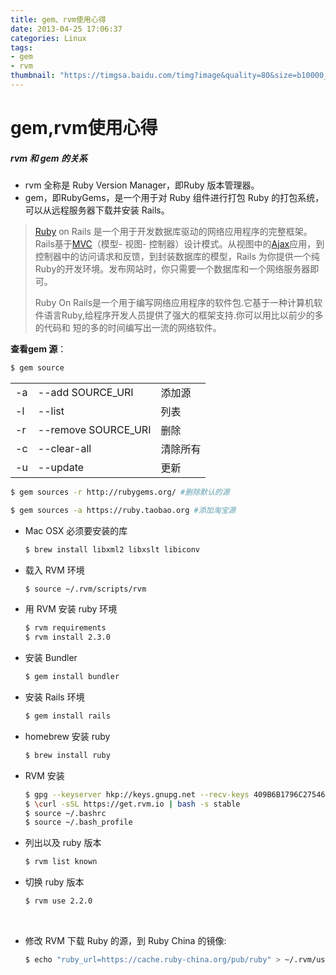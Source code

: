 ```yaml
---
title: gem、rvm使用心得
date: 2013-04-25 17:06:37
categories: Linux
tags:
- gem
- rvm
thumbnail: "https://timgsa.baidu.com/timg?image&quality=80&size=b10000_10000&sec=1515664615&di=81c30abd5565396089d0aae99a62f8d2&src=http://a3.topitme.com/0/13/0b/11293612116520b130o.jpg"
---
```


# gem,rvm使用心得

##### rvm 和 gem 的关系

- rvm 全称是 Ruby Version Manager，即Ruby 版本管理器。
- gem，即RubyGems，是一个用于对 Ruby 组件进行打包 Ruby 的打包系统，可以从远程服务器下载并安装 Rails。

> [Ruby](https://baike.baidu.com/item/Ruby) on Rails 是一个用于开发数据库驱动的网络应用程序的完整框架。Rails基于[MVC](https://baike.baidu.com/item/MVC)（模型- 视图- 控制器）设计模式。从视图中的[Ajax](https://baike.baidu.com/item/Ajax)应用，到控制器中的访问请求和反馈，到封装数据库的模型，Rails 为你提供一个纯Ruby的开发环境。发布网站时，你只需要一个数据库和一个网络服务器即可。
>
> Ruby On Rails是一个用于编写网络应用程序的软件包.它基于一种计算机软件语言Ruby,给程序开发人员提供了强大的框架支持.你可以用比以前少的多的代码和 短的多的时间编写出一流的网络软件。



**查看gem 源**：

```sh
$ gem source
```

|      |                     |      |
| ---- | ------------------- | ---- |
| -a   | --add SOURCE_URI    | 添加源  |
| -l   | --list              | 列表   |
| -r   | --remove SOURCE_URI | 删除   |
| -c   | --clear-all         | 清除所有 |
| -u   | --update            | 更新   |

```sh
$ gem sources -r http://rubygems.org/ #删除默认的源

$ gem sources -a https://ruby.taobao.org #添加淘宝源
```



- Mac OSX 必须要安装的库

  ```sh
  $ brew install libxml2 libxslt libiconv
  ```

- 载入 RVM 环境

  ```sh
  $ source ~/.rvm/scripts/rvm
  ```

- 用 RVM 安装 ruby 环境

  ```sh
  $ rvm requirements
  $ rvm install 2.3.0
  ```

- 安装 Bundler

  ```sh
  $ gem install bundler
  ```

- 安装 Rails 环境

  ```sh
  $ gem install rails
  ```

- homebrew 安装 ruby

  ```sh
  $ brew install ruby
  ```

- RVM 安装

  ```sh
  $ gpg --keyserver hkp://keys.gnupg.net --recv-keys 409B6B1796C275462A1703113804BB82D39DC0E3
  $ \curl -sSL https://get.rvm.io | bash -s stable
  $ source ~/.bashrc
  $ source ~/.bash_profile
  ```

- 列出以及 ruby 版本

  ```sh
  $ rvm list known
  ```

- 切换 ruby 版本

  ```sh
  $ rvm use 2.2.0
  ```

  ​

- 修改 RVM 下载 Ruby 的源，到 Ruby China 的镜像:

  ```sh
  $ echo "ruby_url=https://cache.ruby-china.org/pub/ruby" > ~/.rvm/user/db
  ```

  ​

  [1]: https://ruby-china.org/wiki/rvm-guide	"ruby wiki"
  [2]: https://www.ruby-toolbox.com/	"热门的 Gem"

  ​

